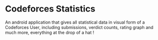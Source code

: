 # Codeforces Statistics
An android application that gives all statistical data in visual form of a Codeforces User, including submissions, verdict counts, rating graph and much more, everything at the drop of a hat !
